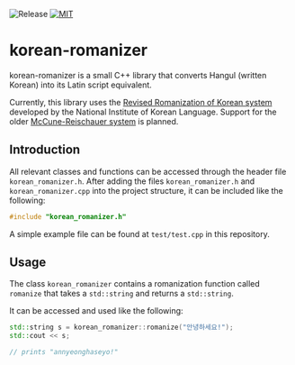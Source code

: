 ![Release](https://img.shields.io/github/v/release/uki7/korean-romanizer)
[![MIT](https://img.shields.io/badge/license-MIT-blue.svg)](https://opensource.org/licenses/MIT)

# korean-romanizer

korean-romanizer is a small C++ library that converts
Hangul (written Korean) into its Latin script equivalent.

Currently, this library uses the [Revised Romanization of Korean system](https://www.korean.go.kr/front_eng/roman/roman_01.do)
developed by the National Institute of Korean Language. Support for the older [McCune-Reischauer system](https://en.wikipedia.org/wiki/McCune%E2%80%93Reischauer)
is planned.

## Introduction

All relevant classes and functions can be accessed through the header file `korean_romanizer.h`.
After adding the files `korean_romanizer.h` and `korean_romanizer.cpp` into the project structure,
it can be included like the following:

```c++
#include "korean_romanizer.h"
```

A simple example file can be found at ```test/test.cpp``` in this repository.

## Usage

The class `korean_romanizer` contains a romanization function called `romanize` that takes a `std::string` and returns a `std::string`.

It can be accessed and used like the following:

```c++
std::string s = korean_romanizer::romanize("안녕하세요!");
std::cout << s;

// prints "annyeonghaseyo!"
```
